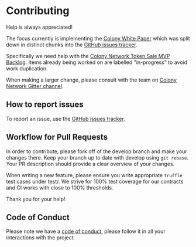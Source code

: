 # Contributing

Help is always appreciated!

The focus currently is implementing the [Colony White Paper](https://colony.io/whitepaper.pdf) which was split down in distinct chunks into the [GitHub issues tracker](https://github.com/JoinColony/colonyNetwork/issues). 

Specifically we need help with the [Colony Network Token Sale MVP Backlog](https://github.com/JoinColony/colonyNetwork/issues?q=is%3Aissue+milestone%3A%22Colony+Network+Token+Sale+MVP%22+is%3Aopen). Items already being worked on are labelled "in-progress" to avoid work duplication.

When making a larger change, please consult with the team on [Colony Network Gitter channel](http://gitter.im/JoinColony/colonyNetwork).

## How to report issues

To report an issue, use the [GitHub issues tracker](https://github.com/JoinColony/colonyNetwork/issues).

## Workflow for Pull Requests

In order to contribute, please fork off of the develop branch and make your changes there. Keep your branch up to date with develop using `git rebase`. Your PR description should provide a clear overview of your changes.

When writing a new feature, please ensure you write appropriate `truffle` test cases under test/. We strive for 100% test coverage for our contracts and CI works with close to 100% thresholds.

Thank you for your help!

## Code of Conduct
Please note we have a [code of conduct](CODE_OF_CONDUCT.md), please follow it in all your interactions with the project.
